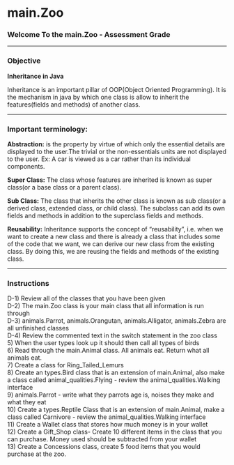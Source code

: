 # main.Zoo
<h3>Welcome To the main.Zoo - Assessment Grade</h3>
<hr>
<h3>Objective</h3>
<b>Inheritance in Java</b>
<p>Inheritance is an important pillar of OOP(Object Oriented Programming). It is the mechanism in java by which one class is allow to inherit the features(fields and methods) of another class.</p>
<hr>
<h3>Important terminology:</h3>
<p><b>Abstraction:</b> is the property by virtue of which only the essential details are displayed to the user.The trivial or the non-essentials units are not displayed to the user. Ex: A car is viewed as a car rather than its individual components.</p>
<p><b>Super Class:</b> The class whose features are inherited is known as super class(or a base class or a parent class).</p>
<p><b>Sub Class:</b> The class that inherits the other class is known as sub class(or a derived class, extended class, or child class). The subclass can add its own fields and methods in addition to the superclass fields and methods.</p>
<p><b>Reusability:</b> Inheritance supports the concept of “reusability”, i.e. when we want to create a new class and there is already a class that includes some of the code that we want, we can derive our new class from the existing class. By doing this, we are reusing the fields and methods of the existing class.</p>
<hr>
<h3>Instructions</h3>
<p>
D-1) Review all of the classes that you have been given<br>
D-2) The main.Zoo class is your main class that all information is run through<br>
D-3) animals.Parrot, animals.Orangutan, animals.Alligator, animals.Zebra are all unfinished classes<br>
D-4) Review the commented text in the switch statement in the zoo class<br>
5) When the user types look up it should then call all types of birds<br>
6) Read through the main.Animal class. All animals eat. Return what all animals eat. <br>
7) Create a class for Ring_Tailed_Lemurs<br>
8) Create an types.Bird class that is an extension of main.Animal, also make a class called animal_qualities.Flying - review the animal_qualities.Walking interface<br>
9) animals.Parrot - write what they parrots age is, noises they make and what they eat<br>
10) Create a types.Reptile Class that is an extension of main.Animal, make a class called Carnivore - review the animal_qualities.Walking interface<br>
11) Create a Wallet class that stores how much money is in your wallet<br>
12) Create a Gift_Shop class- Create 10 different items in the class that you can purchase. Money used should be
subtracted from your wallet<br>
13) Create a Concessions class, create 5 food items that you would purchase at the zoo.<br></p>
